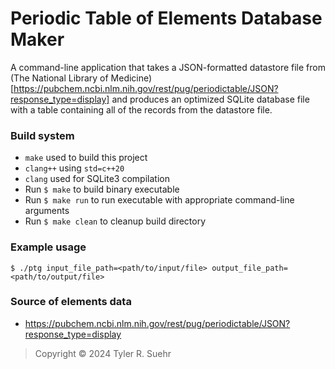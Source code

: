 # Periodic Table of Elements Database Maker

A command-line application that takes a JSON-formatted datastore file from (The National Library of Medicine)[https://pubchem.ncbi.nlm.nih.gov/rest/pug/periodictable/JSON?response_type=display] and produces an optimized SQLite database file with a table containing all of the records from the datastore file.

### Build system
- `make` used to build this project
- `clang++` using `std=c++20`
- `clang` used for SQLite3 compilation
- Run `$ make` to build binary executable
- Run `$ make run` to run executable with appropriate command-line arguments
- Run `$ make clean` to cleanup build directory

### Example usage
```
$ ./ptg input_file_path=<path/to/input/file> output_file_path=<path/to/output/file>
```

### Source of elements data
- https://pubchem.ncbi.nlm.nih.gov/rest/pug/periodictable/JSON?response_type=display

> Copyright © 2024 Tyler R. Suehr

